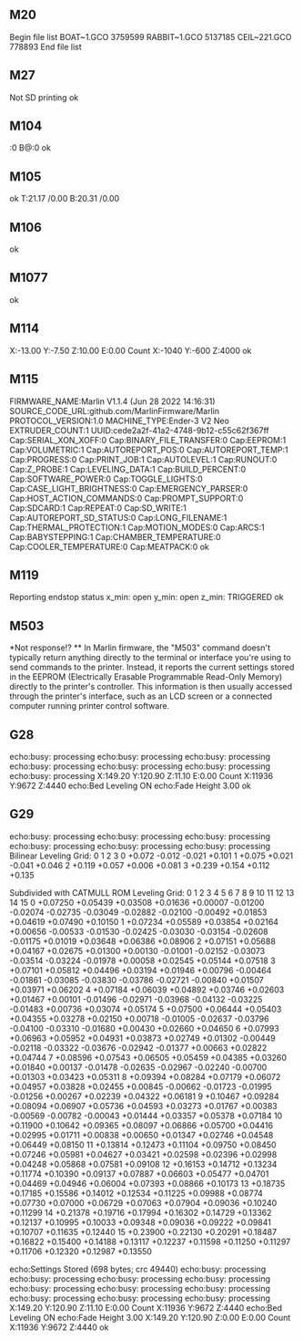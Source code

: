 ## M20
Begin file list
BOAT~1.GCO 3759599
RABBIT~1.GCO 5137185
CEIL~221.GCO 778893
End file list

## M27
Not SD printing
ok

## M104
:0 B@:0
ok

## M105
ok T:21.17 /0.00 B:20.31 /0.00

## M106
ok

## M1077
ok

## M114
X:-13.00 Y:-7.50 Z:10.00 E:0.00 Count X:-1040 Y:-600 Z:4000
ok

## M115
FIRMWARE_NAME:Marlin V1.1.4 (Jun 28 2022 14:16:31) SOURCE_CODE_URL:github.com/MarlinFirmware/Marlin PROTOCOL_VERSION:1.0 MACHINE_TYPE:Ender-3 V2 Neo EXTRUDER_COUNT:1 UUID:cede2a2f-41a2-4748-9b12-c55c62f367ff
Cap:SERIAL_XON_XOFF:0
Cap:BINARY_FILE_TRANSFER:0
Cap:EEPROM:1
Cap:VOLUMETRIC:1
Cap:AUTOREPORT_POS:0
Cap:AUTOREPORT_TEMP:1
Cap:PROGRESS:0
Cap:PRINT_JOB:1
Cap:AUTOLEVEL:1
Cap:RUNOUT:0
Cap:Z_PROBE:1
Cap:LEVELING_DATA:1
Cap:BUILD_PERCENT:0
Cap:SOFTWARE_POWER:0
Cap:TOGGLE_LIGHTS:0
Cap:CASE_LIGHT_BRIGHTNESS:0
Cap:EMERGENCY_PARSER:0
Cap:HOST_ACTION_COMMANDS:0
Cap:PROMPT_SUPPORT:0
Cap:SDCARD:1
Cap:REPEAT:0
Cap:SD_WRITE:1
Cap:AUTOREPORT_SD_STATUS:0
Cap:LONG_FILENAME:1
Cap:THERMAL_PROTECTION:1
Cap:MOTION_MODES:0
Cap:ARCS:1
Cap:BABYSTEPPING:1
Cap:CHAMBER_TEMPERATURE:0
Cap:COOLER_TEMPERATURE:0
Cap:MEATPACK:0
ok

## M119
Reporting endstop status
x_min: open
y_min: open
z_min: TRIGGERED
ok

## M503
*Not response!?
**
In Marlin firmware, the "M503" command doesn't typically return anything directly to the terminal or interface you're using to send commands to the printer. Instead, it reports the current settings stored in the EEPROM (Electrically Erasable Programmable Read-Only Memory) directly to the printer's controller. This information is then usually accessed through the printer's interface, such as an LCD screen or a connected computer running printer control software.


## G28
echo:busy: processing
echo:busy: processing
echo:busy: processing
echo:busy: processing
echo:busy: processing
echo:busy: processing
echo:busy: processing
X:149.20 Y:120.90 Z:11.10 E:0.00 Count X:11936 Y:9672 Z:4440
echo:Bed Leveling ON
echo:Fade Height 3.00
ok

## G29
echo:busy: processing
echo:busy: processing
echo:busy: processing
echo:busy: processing
echo:busy: processing
echo:busy: processing
Bilinear Leveling Grid:
      0      1      2      3
 0 +0.072 -0.012 -0.021 +0.101
 1 +0.075 +0.021 -0.041 +0.046
 2 +0.119 +0.057 +0.006 +0.081
 3 +0.239 +0.154 +0.112 +0.135

Subdivided with CATMULL ROM Leveling Grid:
        0        1        2        3        4        5        6        7        8        9       10       11       12       13       14       15
 0 +0.07250 +0.05439 +0.03508 +0.01636 +0.00007 -0.01200 -0.02074 -0.02735 -0.03049 -0.02882 -0.02100 -0.00492 +0.01853 +0.04619 +0.07490 +0.10150
 1 +0.07234 +0.05589 +0.03854 +0.02164 +0.00656 -0.00533 -0.01530 -0.02425 -0.03030 -0.03154 -0.02608 -0.01175 +0.01019 +0.03648 +0.06386 +0.08906
 2 +0.07151 +0.05688 +0.04167 +0.02675 +0.01300 +0.00130 -0.01001 -0.02152 -0.03073 -0.03514 -0.03224 -0.01978 +0.00058 +0.02545 +0.05144 +0.07518
 3 +0.07101 +0.05812 +0.04496 +0.03194 +0.01946 +0.00796 -0.00464 -0.01861 -0.03085 -0.03830 -0.03786 -0.02721 -0.00840 +0.01507 +0.03971 +0.06202
 4 +0.07184 +0.06039 +0.04892 +0.03746 +0.02603 +0.01467 +0.00101 -0.01496 -0.02971 -0.03968 -0.04132 -0.03225 -0.01483 +0.00736 +0.03074 +0.05174
 5 +0.07500 +0.06444 +0.05403 +0.04355 +0.03278 +0.02150 +0.00718 -0.01005 -0.02637 -0.03796 -0.04100 -0.03310 -0.01680 +0.00430 +0.02660 +0.04650
 6 +0.07993 +0.06963 +0.05952 +0.04931 +0.03873 +0.02749 +0.01302 -0.00449 -0.02118 -0.03322 -0.03676 -0.02942 -0.01377 +0.00663 +0.02822 +0.04744
 7 +0.08596 +0.07543 +0.06505 +0.05459 +0.04385 +0.03260 +0.01840 +0.00137 -0.01478 -0.02635 -0.02967 -0.02240 -0.00700 +0.01303 +0.03423 +0.05311
 8 +0.09394 +0.08284 +0.07179 +0.06072 +0.04957 +0.03828 +0.02455 +0.00845 -0.00662 -0.01723 -0.01995 -0.01256 +0.00267 +0.02239 +0.04322 +0.06181
 9 +0.10467 +0.09284 +0.08094 +0.06907 +0.05736 +0.04593 +0.03273 +0.01767 +0.00383 -0.00569 -0.00782 -0.00043 +0.01444 +0.03357 +0.05378 +0.07184
10 +0.11900 +0.10642 +0.09365 +0.08097 +0.06866 +0.05700 +0.04416 +0.02995 +0.01711 +0.00838 +0.00650 +0.01347 +0.02746 +0.04548 +0.06449 +0.08150
11 +0.13814 +0.12473 +0.11104 +0.09750 +0.08450 +0.07246 +0.05981 +0.04627 +0.03421 +0.02598 +0.02396 +0.02998 +0.04248 +0.05868 +0.07581 +0.09108
12 +0.16153 +0.14712 +0.13234 +0.11774 +0.10390 +0.09137 +0.07887 +0.06603 +0.05477 +0.04701 +0.04469 +0.04946 +0.06004 +0.07393 +0.08866 +0.10173
13 +0.18735 +0.17185 +0.15586 +0.14012 +0.12534 +0.11225 +0.09988 +0.08774 +0.07730 +0.07000 +0.06729 +0.07063 +0.07904 +0.09036 +0.10240 +0.11299
14 +0.21378 +0.19716 +0.17994 +0.16302 +0.14729 +0.13362 +0.12137 +0.10995 +0.10033 +0.09348 +0.09036 +0.09222 +0.09841 +0.10707 +0.11635 +0.12440
15 +0.23900 +0.22130 +0.20291 +0.18487 +0.16822 +0.15400 +0.14188 +0.13117 +0.12237 +0.11598 +0.11250 +0.11297 +0.11706 +0.12320 +0.12987 +0.13550

echo:Settings Stored (698 bytes; crc 49440)
echo:busy: processing
echo:busy: processing
echo:busy: processing
echo:busy: processing
echo:busy: processing
echo:busy: processing
echo:busy: processing
echo:busy: processing
echo:busy: processing
echo:busy: processing
X:149.20 Y:120.90 Z:11.10 E:0.00 Count X:11936 Y:9672 Z:4440
echo:Bed Leveling ON
echo:Fade Height 3.00
X:149.20 Y:120.90 Z:0.00 E:0.00 Count X:11936 Y:9672 Z:4440
ok

